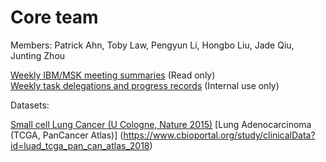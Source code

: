 # Core team 

Members: Patrick Ahn, Toby Law, Pengyun Li, Hongbo Liu, Jade Qiu, Junting Zhou

[Weekly IBM/MSK meeting summaries](https://docs.google.com/document/d/1yqt9ctjebtgPPWHaOzsnXvjmzg2YYufjNSxiaIf67oM/edit?usp=sharing) (Read only)  
[Weekly task delegations and progress records](https://docs.google.com/document/d/14SA3zcrMoczjlTApeuPPRGHo_wTEZ__1L0W41wIBPtQ/edit?usp=sharing) (Internal use only) 

Datasets:

[Small cell Lung Cancer (U Cologne, Nature 2015)](https://www.cbioportal.org/study/summary?id=sclc_ucologne_2015)
[Lung Adenocarcinoma (TCGA, PanCancer Atlas)] (https://www.cbioportal.org/study/clinicalData?id=luad_tcga_pan_can_atlas_2018)
